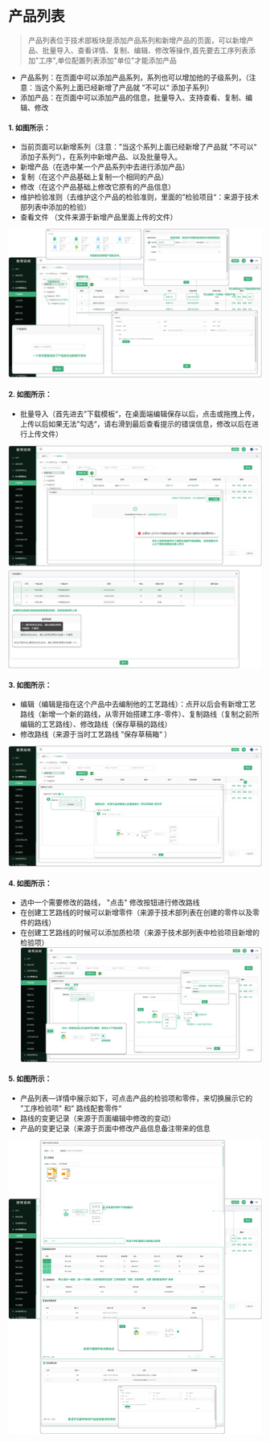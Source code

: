 # 产品列表

> 产品列表位于技术部板块是添加产品系列和新增产品的页面，可以新增产品、批量导入、查看详情、复制、编辑、修改等操作,首先要去工序列表添加"工序",单位配置列表添加"单位"才能添加产品
* 产品系列：在页面中可以添加产品系列，系列也可以增加他的子级系列，（注意：当这个系列上面已经新增了产品就 ”不可以“ 添加子系列）
*  添加产品：在页面中可以添加产品的信息，批量导入、支持查看、复制、编辑、修改

#### 1. 如图所示：
* 当前页面可以新增系列（注意：”当这个系列上面已经新增了产品就 ”不可以“ 添加子系列“），在系列中新增产品、以及批量导入。
* 新增产品（在选中某一个产品系列中去进行添加产品）
* 复制（在这个产品基础上复制一个相同的产品）
* 修改（在这个产品基础上修改它原有的产品信息）
* 维护检验准则（去维护这个产品的检验准则，里面的”检验项目“：来源于技术部列表中添加的检验）
* 查看文件 （文件来源于新增产品里面上传的文件）

![如图所示](../file/cp1.png)

#### 2. 如图所示：
* 批量导入（首先进去”下载模板“，在桌面端编辑保存以后，点击或拖拽上传，上传以后如果无法”勾选“，请右滑到最后查看提示的错误信息，修改以后在进行上传文件）

![如图所示](../file/cp2.png)

#### 3. 如图所示：
* 编辑（编辑是指在这个产品中去编制他的工艺路线）：点开以后会有新增工艺路线（新增一个新的路线，从零开始搭建工序-零件）、复制路线（复制之前所编辑的工艺路线）、修改路线（保存草稿的路线）
* 修改路线（来源于当时工艺路线 ”保存草稿箱“ ）

![如图所示](../file/cp3.png)

#### 4. 如图所示：
* 选中一个需要修改的路线， "点击" 修改按钮进行修改路线
* 在创建工艺路线的时候可以新增零件（来源于技术部列表在创建的零件以及零件的路线）
* 在创建工艺路线的时候可以添加质检项（来源于技术部列表中检验项目新增的检验项）
![如图所示](../file/cp4.png)

#### 5. 如图所示：
* 产品列表—详情中展示如下，可点击产品的检验项和零件，来切换展示它的  ”工序检验项" 和" 路线配套零件“
* 路线的变更记录（来源于页面编辑中修改的变动）
* 产品的变更记录（来源于页面中修改产品信息备注带来的信息

![如图所示](../file/cp5.png)

